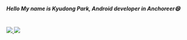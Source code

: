 ##### Hello My name is Kyudong Park, Android developer in Anchoreer😄

<br>

<a href="">
  <img align="center|top" src="https://github-readme-stats.vercel.app/api?username=kyudong3&show_icons=true&theme=tokyonight&hide=issues" />
</a>
<a href="">
  <img align="center|top" src="https://github-readme-stats.vercel.app/api/top-langs/?username=kyudong3&layout=compact&theme=tokyonight" />
</a>

<!--
- 🔭 I’m currently working on ...
- 🌱 I’m currently learning ...
- 👯 I’m looking to collaborate on ...
- 🤔 I’m looking for help with ...
- 💬 Ask me about ...
- 📫 How to reach me: ...
- 😄 Pronouns: ...
- ⚡ Fun fact: ...
-->
